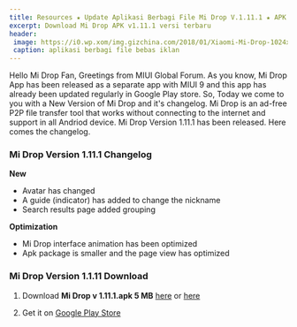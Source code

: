 ```yaml
---
title: Resources ★ Update Aplikasi Berbagi File Mi Drop V.1.11.1 ★ APK
excerpt: Download Mi Drop APK v1.11.1 versi terbaru
header:
 image: https://i0.wp.xom/img.gizchina.com/2018/01/Xiaomi-Mi-Drop-1024x576.jpg?resize=640,320
 caption: aplikasi berbagi file bebas iklan
---
```


Hello Mi Drop Fan,
Greetings from MIUI Global Forum. As you know, Mi Drop App has been released as a separate app with MIUI 9 and this app has already been updated regularly in Google Play store. So, Today we come to you with a New Version of Mi Drop and it's changelog. Mi Drop is an ad-free P2P file transfer tool that works without connecting to the internet and support in all Andriod device. Mi Drop Version 1.11.1 has been released. Here comes the changelog.

### Mi Drop Version 1.11.1 Changelog

**New**

- Avatar has changed 
- A guide (indicator) has added to change the nickname
- Search results page added grouping

**Optimization**
- Mi Drop interface animation has been optimized
- Apk package is smaller and the page view has optimized   

### Mi Drop Version 1.1.11 Download 
1) Download **Mi Drop v 1.11.1.apk 5 MB** [here](http://en.miui.com/forum.php?mod=attachment&aid=NDI0ODczNHxjNzcxYjIwY3wxNTI5ODY1NzAzfDIzODU0NTg0OXwyODE5MjIx&ck=673c84e5) or [here](/dl/pcloud?code=XZY4xf7ZTAyEJev3pn0xFNs5uoMPuHoAmrjy&size=5.4MB&name=MiDropV.1.11.1.apk)

2) Get it on [Google Play Store](https://play.google.com/store/apps/details?id=com.xiaomi.midrop&hl=en)

